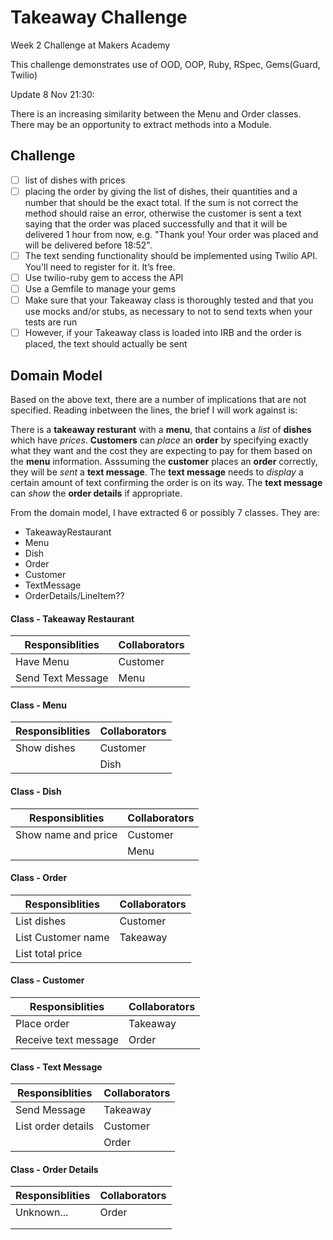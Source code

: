 Takeaway Challenge
==================

Week 2 Challenge at Makers Academy

This challenge demonstrates use of OOD, OOP, Ruby, RSpec, Gems(Guard, Twilio)

Update 8 Nov 21:30:

There is an increasing similarity between the Menu and Order classes. There may be an opportunity to extract methods into a Module.

Challenge
---------
- [ ] list of dishes with prices
- [ ] placing the order by giving the list of dishes, their quantities and a number that should be the exact total. If the sum is not correct the method should raise an error, otherwise the customer is sent a text saying that the order was placed successfully and that it will be delivered 1 hour from now, e.g. "Thank you! Your order was placed and will be delivered before 18:52".
- [ ] The text sending functionality should be implemented using Twilio API. You'll need to register for it. It’s free.
- [ ] Use twilio-ruby gem to access the API
- [ ] Use a Gemfile to manage your gems
- [ ] Make sure that your Takeaway class is thoroughly tested and that you use mocks and/or stubs, as necessary to not to send texts when your tests are run
- [ ] However, if your Takeaway class is loaded into IRB and the order is placed, the text should actually be sent

Domain Model
------------

Based on the above text, there are a number of implications that are not specified. Reading inbetween the lines, the brief I will work against is:

There is a **takeaway resturant** with a **menu**, that contains a *list* of **dishes** which have *prices*. **Customers** can *place* an **order** by specifying exactly what they want and the cost they are expecting to pay for them based on the **menu** information. Asssuming the **customer** places an **order** correctly, they will be *sent* a **text message**. The **text message** needs to *display* a certain amount of text confirming the order is on its way. The **text message** can *show* the **order details** if appropriate.

From the domain model, I have extracted 6 or possibly 7 classes. They are:

- TakeawayRestaurant
- Menu
- Dish
- Order
- Customer
- TextMessage
- OrderDetails/LineItem??


#### Class - Takeaway Restaurant

Responsiblities          | Collaborators
---------------          | -------------
Have Menu                | Customer
Send Text Message        | Menu
    

#### Class - Menu

Responsiblities          | Collaborators
---------------          | -------------
Show dishes              | Customer
                         | Dish


#### Class - Dish

Responsiblities          | Collaborators
---------------          | -------------
Show name and price      | Customer
                         | Menu


#### Class - Order

Responsiblities          | Collaborators
---------------          | -------------
List dishes              | Customer
List Customer name       | Takeaway
List total price         |


#### Class - Customer

Responsiblities          | Collaborators
---------------          | -------------
Place order              | Takeaway
Receive text message     | Order


#### Class - Text Message

Responsiblities          | Collaborators
---------------          | -------------
Send Message             | Takeaway
List order details       | Customer
                         | Order


#### Class - Order Details

Responsiblities          | Collaborators
---------------          | -------------
Unknown...               | Order
                         | 
                         | 

























